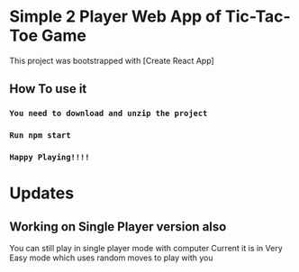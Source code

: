 # Simple 2 Player Web App of Tic-Tac-Toe Game 

This project was bootstrapped with [Create React App]

## How To use it

### `You need to download and unzip the project`

### `Run npm start`

### `Happy Playing!!!!`

# Updates
## Working on Single Player version also
You can still play in single player mode with computer
Current it is in Very Easy mode which uses random moves to play with you
